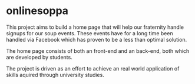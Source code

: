 # onlinesoppa

This project aims to build a home page that will help our fraternity handle signups for our soup events. These events have for a long time been handled via Facebook which has proven to be a less than optimal solution.

The home page consists of both an front-end and an back-end, both which are developed by students. 

The project is driven as an effort to achieve an real world application of skills aquired through university studies.
